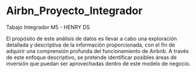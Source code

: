 # Airbn_Proyecto_Integrador
Tabajo Integrador M5 - HENRY DS

El propósito de este análisis de datos es llevar a cabo una exploración detallada y descriptiva de la información proporcionada, con el fin de adquirir una comprensión profunda del funcionamiento de Airbnb. A través de este enfoque descriptivo, se pretende identificar posibles áreas de inversión que puedan ser aprovechadas dentro de este modelo de negocio.
